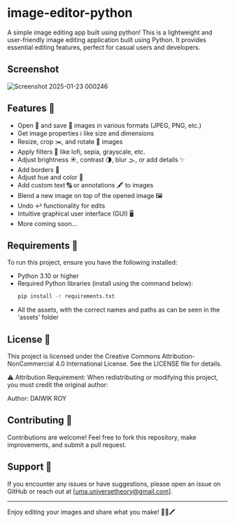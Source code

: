 # image-editor-python
A simple image editing app built using python!
This is a lightweight and user-friendly image editing application built using Python. It provides essential editing features, perfect for casual users and developers.

## Screenshot

![Screenshot 2025-01-23 000246](https://github.com/user-attachments/assets/02d2c066-97a9-4120-acf7-d7d610602a4a)

## Features 🌟
- Open 📂 and save 💾 images in various formats (JPEG, PNG, etc.)
- Get image properties ℹ️ like size and dimensions
- Resize, crop ✂️, and rotate 🔁 images
- Apply filters 🎨 like lofi, sepia, grayscale, etc.
- Adjust brightness ☀️, contrast 🌗, blur 🌫️, or add details ✨
- Add borders 🔲
- Adjust hue and color 🌈
- Add custom text 🔠 or annotations 🖋️ to images
- Blend a new image on top of the opened image 🖼️
- Undo ↩️ functionality for edits
- Intuitive graphical user interface (GUI) 🖥️
- More coming soon...

## Requirements 🧩
To run this project, ensure you have the following installed:
- Python 3.10 or higher
- Required Python libraries (install using the command below):
  ```bash
  pip install -r requirements.txt
- All the assets, with the correct names and paths as can be seen in the 'assets' folder

  
## License 🪪
This project is licensed under the Creative Commons Attribution-NonCommercial 4.0 International License.
See the LICENSE file for details.

⚠️ Attribution Requirement:
When redistributing or modifying this project, you must credit the original author:

Author: DAIWIK ROY

## Contributing 🤝
Contributions are welcome!
Feel free to fork this repository, make improvements, and submit a pull request.

## Support 💬
If you encounter any issues or have suggestions, please open an issue on GitHub or reach out at [uma.universetheory@gmail.com].


---

Enjoy editing your images and share what you make! 🎨✨🖍️
